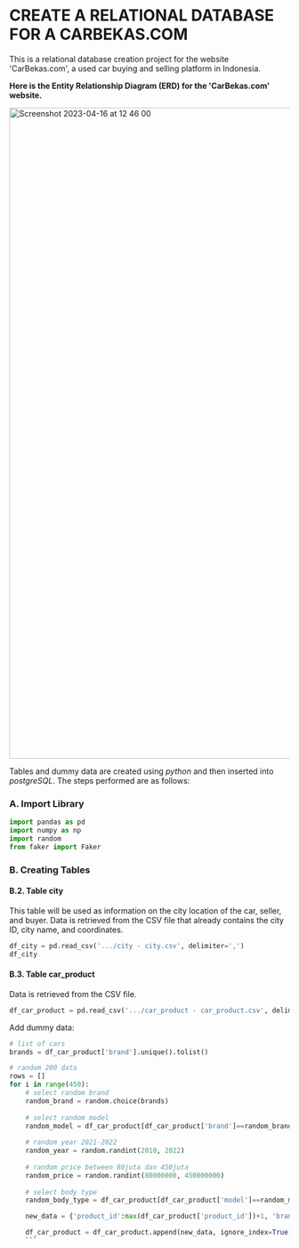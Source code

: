 # CREATE A RELATIONAL DATABASE FOR A CARBEKAS.COM

This is a relational database creation project for the website 'CarBekas.com', a used car buying and selling platform in Indonesia.

**Here is the Entity Relationship Diagram (ERD) for the 'CarBekas.com' website.**

<img width="1171" alt="Screenshot 2023-04-16 at 12 46 00" src="https://user-images.githubusercontent.com/54851225/232653374-5d19a45a-25be-4735-9246-6d069e51d963.png">

Tables and dummy data are created using *python* and then inserted into *postgreSQL*. The steps performed are as follows:
### A. Import Library
```python
import pandas as pd
import numpy as np
import random
from faker import Faker
```
### B. Creating Tables
#### B.2. Table city
This table will be used as information on the city location of the car, seller, and buyer. Data is retrieved from the CSV file that already contains the city ID, city name, and coordinates.
```python
df_city = pd.read_csv('.../city - city.csv', delimiter=',')
df_city
```
#### B.3. Table car_product
Data is retrieved from the CSV file.
```python
df_car_product = pd.read_csv('.../car_product - car_product.csv', delimiter=',')
```
Add dummy data:
```python
# list of cars
brands = df_car_product['brand'].unique().tolist()

# random 200 data
rows = []
for i in range(450):
    # select random brand
    random_brand = random.choice(brands)
    
    # select random model
    random_model = df_car_product[df_car_product['brand']==random_brand]['model'].sample(n=1).iloc[0]
    
    # random year 2021-2022
    random_year = random.randint(2010, 2022)
    
    # random price between 80juta dan 450juta
    random_price = random.randint(80000000, 450000000)
    
    # select body type
    random_body_type = df_car_product[df_car_product['model']==random_model]['body_type'].sample(n=1).iloc[0]

    new_data = {'product_id':max(df_car_product['product_id'])+1, 'brand':random_brand, 'model':random_model, 'body_type':random_body_type, 'year':random_year, 'price':random_price}

    df_car_product = df_car_product.append(new_data, ignore_index=True)
    ```


